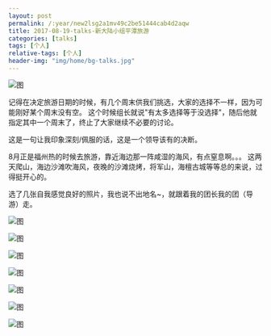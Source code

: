 ```yaml
---
layout: post
permalink: /:year/new2lsg2a1mv49c2be51444cab4d2aqw
title: 2017-08-19-talks-新大陆小组平潭旅游
categories: [talks]
tags: [个人]
relative-tags: [个人]
header-img: "img/home/bg-talks.jpg"
---
```


![图](http://image.linxingyang.net/image/T-talks/image/2017/2017-08-19/03.jpg)

记得在决定旅游日期的时候，有几个周末供我们挑选，大家的选择不一样，因为可能刚好某个周末没有空。
这个时候组长就说"有太多选择等于没选择"，随后他就指定其中一个周末了，终止了大家继续不必要的讨论。

这是一句让我印象深刻/佩服的话，这是一个领导该有的决断。


8月正是福州热的时候去旅游，靠近海边那一阵咸湿的海风，有点窒息啊。。。
这两天爬山，海边沙滩吹海风，夜晚的沙滩烧烤，将军山，海檀古城等等总的来说，过得挺开心的。


选了几张自我感觉良好的照片，我也说不出地名~，就跟着我的团长我的团（导游）走。


![图](http://image.linxingyang.net/image/T-talks/image/2017/2017-08-19/04.jpg)

![图](http://image.linxingyang.net/image/T-talks/image/2017/2017-08-19/05.jpg)

![图](http://image.linxingyang.net/image/T-talks/image/2017/2017-08-19/06.jpg)

![图](http://image.linxingyang.net/image/T-talks/image/2017/2017-08-19/07.jpg)

![图](http://image.linxingyang.net/image/T-talks/image/2017/2017-08-19/08.jpg)

![图](http://image.linxingyang.net/image/T-talks/image/2017/2017-08-19/09.jpg)

![图](http://image.linxingyang.net/image/T-talks/image/2017/2017-08-19/10.jpg)
